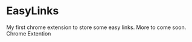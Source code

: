 # EasyLinks
My first chrome extension to store some easy links. 
More to come soon.
Chrome Extention


